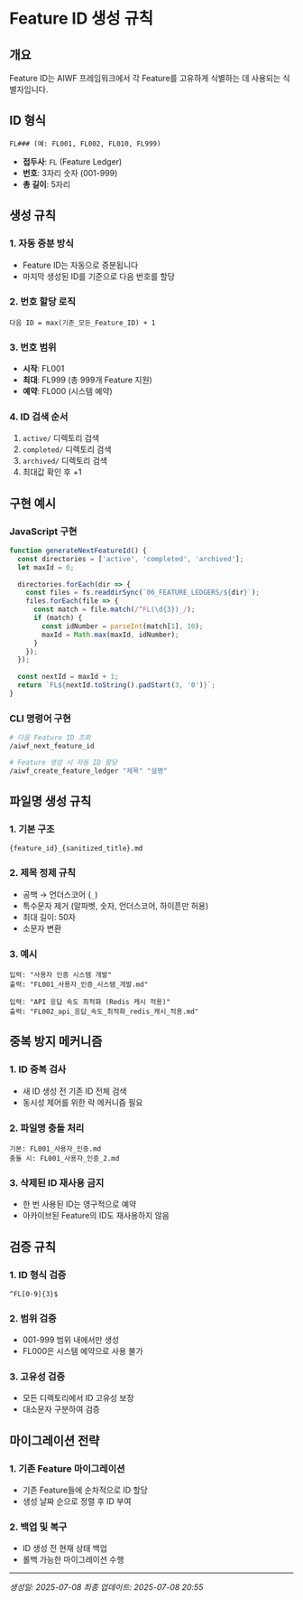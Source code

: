 # Feature ID 생성 규칙

## 개요

Feature ID는 AIWF 프레임워크에서 각 Feature를 고유하게 식별하는 데 사용되는 식별자입니다.

## ID 형식

```
FL### (예: FL001, FL002, FL010, FL999)
```

- **접두사**: `FL` (Feature Ledger)
- **번호**: 3자리 숫자 (001-999)
- **총 길이**: 5자리

## 생성 규칙

### 1. 자동 증분 방식
- Feature ID는 자동으로 증분됩니다
- 마지막 생성된 ID를 기준으로 다음 번호를 할당

### 2. 번호 할당 로직
```
다음 ID = max(기존_모든_Feature_ID) + 1
```

### 3. 번호 범위
- **시작**: FL001
- **최대**: FL999 (총 999개 Feature 지원)
- **예약**: FL000 (시스템 예약)

### 4. ID 검색 순서
1. `active/` 디렉토리 검색
2. `completed/` 디렉토리 검색  
3. `archived/` 디렉토리 검색
4. 최대값 확인 후 +1

## 구현 예시

### JavaScript 구현
```javascript
function generateNextFeatureId() {
  const directories = ['active', 'completed', 'archived'];
  let maxId = 0;
  
  directories.forEach(dir => {
    const files = fs.readdirSync(`06_FEATURE_LEDGERS/${dir}`);
    files.forEach(file => {
      const match = file.match(/^FL(\d{3})_/);
      if (match) {
        const idNumber = parseInt(match[1], 10);
        maxId = Math.max(maxId, idNumber);
      }
    });
  });
  
  const nextId = maxId + 1;
  return `FL${nextId.toString().padStart(3, '0')}`;
}
```

### CLI 명령어 구현
```bash
# 다음 Feature ID 조회
/aiwf_next_feature_id

# Feature 생성 시 자동 ID 할당
/aiwf_create_feature_ledger "제목" "설명"
```

## 파일명 생성 규칙

### 1. 기본 구조
```
{feature_id}_{sanitized_title}.md
```

### 2. 제목 정제 규칙
- 공백 → 언더스코어 (`_`)
- 특수문자 제거 (알파벳, 숫자, 언더스코어, 하이픈만 허용)
- 최대 길이: 50자
- 소문자 변환

### 3. 예시
```
입력: "사용자 인증 시스템 개발"
출력: "FL001_사용자_인증_시스템_개발.md"

입력: "API 응답 속도 최적화 (Redis 캐시 적용)"
출력: "FL002_api_응답_속도_최적화_redis_캐시_적용.md"
```

## 중복 방지 메커니즘

### 1. ID 중복 검사
- 새 ID 생성 전 기존 ID 전체 검색
- 동시성 제어를 위한 락 메커니즘 필요

### 2. 파일명 충돌 처리
```
기본: FL001_사용자_인증.md
충돌 시: FL001_사용자_인증_2.md
```

### 3. 삭제된 ID 재사용 금지
- 한 번 사용된 ID는 영구적으로 예약
- 아카이브된 Feature의 ID도 재사용하지 않음

## 검증 규칙

### 1. ID 형식 검증
```regex
^FL[0-9]{3}$
```

### 2. 범위 검증
- 001-999 범위 내에서만 생성
- FL000은 시스템 예약으로 사용 불가

### 3. 고유성 검증
- 모든 디렉토리에서 ID 고유성 보장
- 대소문자 구분하여 검증

## 마이그레이션 전략

### 1. 기존 Feature 마이그레이션
- 기존 Feature들에 순차적으로 ID 할당
- 생성 날짜 순으로 정렬 후 ID 부여

### 2. 백업 및 복구
- ID 생성 전 현재 상태 백업
- 롤백 가능한 마이그레이션 수행

---

*생성일: 2025-07-08*
*최종 업데이트: 2025-07-08 20:55*